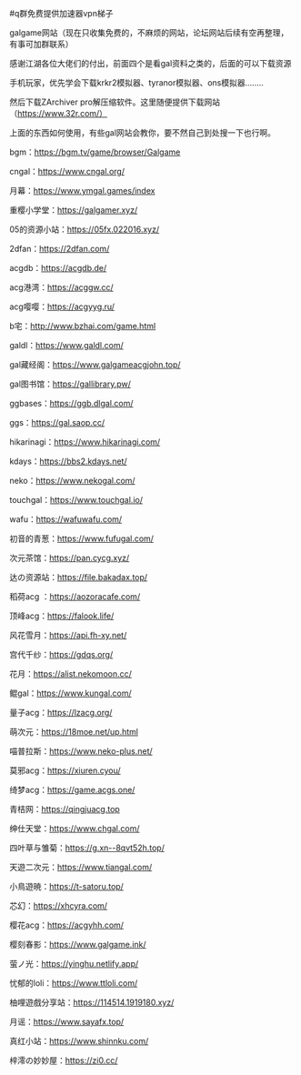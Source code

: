 #q群免费提供加速器vpn梯子

galgame网站（现在只收集免费的，不麻烦的网站，论坛网站后续有空再整理，有事可加群联系）

感谢江湖各位大佬们的付出，前面四个是看gal资料之类的，后面的可以下载资源

手机玩家，优先学会下载krkr2模拟器、tyranor模拟器、ons模拟器........

然后下载ZArchiver pro解压缩软件。这里随便提供下载网站（https://www.32r.com/）

上面的东西如何使用，有些gal网站会教你，要不然自己到处搜一下也行啊。

bgm：https://bgm.tv/game/browser/Galgame

cngal：https://www.cngal.org/	

月幕：https://www.ymgal.games/index

重樱小学堂：https://galgamer.xyz/

05的资源小站：https://05fx.022016.xyz/	

2dfan：https://2dfan.com/

acgdb：https://acgdb.de/

acg港湾：https://acggw.cc/	

acg嘤嘤：https://acgyyg.ru/

b宅：http://www.bzhai.com/game.html	

galdl：https://www.galdl.com/	

gal藏经阁：https://www.galgameacgjohn.top/	

gal图书馆：https://gallibrary.pw/	

ggbases：https://ggb.dlgal.com/

ggs：https://gal.saop.cc/	

hikarinagi：https://www.hikarinagi.com/	

kdays：https://bbs2.kdays.net/	

neko：https://www.nekogal.com/	

touchgal：https://www.touchgal.io/ 

wafu：https://wafuwafu.com/

初音的青葱：https://www.fufugal.com/

次元茶馆：https://pan.cycg.xyz/

达の资源站：https://file.bakadax.top/	

稻荷acg	：https://aozoracafe.com/

顶峰acg：https://falook.life/	

风花雪月：https://api.fh-xy.net/	

宫代千纱：https://gdqs.org/	

花月：https://alist.nekomoon.cc/	

鲲gal：https://www.kungal.com/	

量子acg：https://lzacg.org/

萌次元：https://18moe.net/up.html	

喵普拉斯：https://www.neko-plus.net/

莫邪acg：https://xiuren.cyou/	

绮梦acg：https://game.acgs.one/

青桔网：https://qingjuacg.top	

绅仕天堂：https://www.chgal.com/	

四叶草与雏菊：https://g.xn--8qvt52h.top/

天遊二次元：https://www.tiangal.com/	

小鳥遊暁：https://t-satoru.top/

芯幻：https://xhcyra.com/	

樱花acg：https://acgyhh.com/	

樱刻春影：https://www.galgame.ink/	

萤ノ光：https://yinghu.netlify.app/	

忧郁的loli：https://www.ttloli.com/	

柚哩遊戲分享站：https://114514.1919180.xyz/

月谣：https://www.sayafx.top/	

真红小站：https://www.shinnku.com/	

梓澪の妙妙屋：https://zi0.cc/
